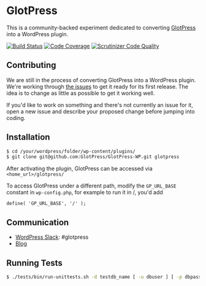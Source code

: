 # GlotPress

This is a community-backed experiment dedicated to converting [GlotPress](https://github.com/GlotPress/GlotPress) into a WordPress plugin.

[![Build Status](https://travis-ci.org/GlotPress/GlotPress-WP.svg?branch=wordpress-plugin-dbi)](https://travis-ci.org/GlotPress/GlotPress-WP) [![Code Coverage](https://scrutinizer-ci.com/g/GlotPress/GlotPress-WP/badges/coverage.png?b=wordpress-plugin-dbi)](https://scrutinizer-ci.com/g/GlotPress/GlotPress-WP/?branch=wordpress-plugin-dbi) [![Scrutinizer Code Quality](https://scrutinizer-ci.com/g/GlotPress/GlotPress-WP/badges/quality-score.png?b=wordpress-plugin-dbi)](https://scrutinizer-ci.com/g/GlotPress/GlotPress-WP/?branch=wordpress-plugin-dbi)

## Contributing

We are still in the process of converting GlotPress into a WordPress plugin. We're working through [the issues](https://github.com/GlotPress/GlotPress-WP/milestones/1.0) to get it ready for its first release. The idea is to change as little as possible to get it working well.

If you'd like to work on something and there's not currently an issue for it, open a new issue and describe your proposed change before jumping into coding.

## Installation

```bash
$ cd /your/wordpress/folder/wp-content/plugins/
$ git clone git@github.com:GlotPress/GlotPress-WP.git glotpress
```

After activating the plugin, GlotPress can be accessed via `<home_url>/glotpress/`

To access GlotPress under a different path, modify the `GP_URL_BASE` constant in `wp-config.php`, for example to run it in /, you'd add

```
define( 'GP_URL_BASE', '/' );
```

## Communication

* [WordPress Slack](https://chat.wordpress.org/): #glotpress
* [Blog](http://blog.glotpress.org/)

## Running Tests

```bash
$ ./tests/bin/run-unittests.sh -d testdb_name [ -u dbuser ] [ -p dbpassword ] [ -h dbhost ] [ -x dbprefix ] [ -w wpversion ] [ -D (drop-db) ] [ -c coverage_file ] [ -f phpunit_filter ]
```
